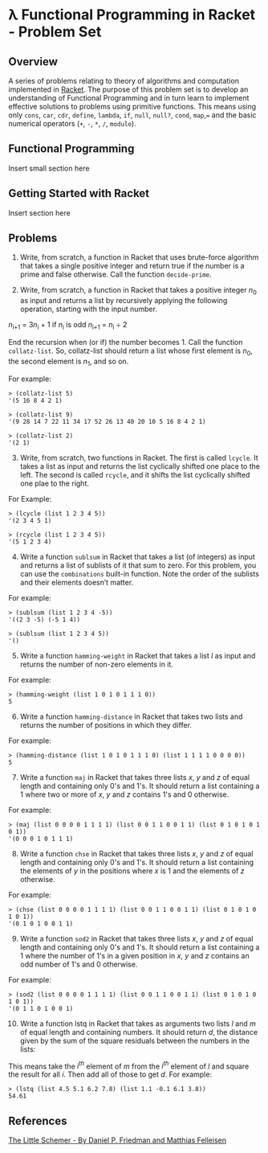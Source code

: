 # λ Functional Programming in Racket - Problem Set

## Overview
A series of problems relating to theory of algorithms and computation implemented in
[Racket](https://racket-lang.org). The purpose of this problem set is to develop an understanding of 
Functional Programming and in turn learn to implement effective solutions to problems using primitive functions.
This means  using only `cons`, `car`, `cdr`, `define`, `lambda`, `if`, `null`, `null?`, `cond`, `map`,`=` and
the basic numerical operators (`+`, `-`, `*`, `/`, `modulo`).

## Functional Programming
Insert small section here

## Getting Started with Racket
Insert section here

## Problems

1. Write, from scratch, a function in Racket that uses brute-force algorithm that takes a single positive integer 
and return true if the number is a prime and false otherwise.
 Call the function `decide-prime`.

2. Write, from scratch, a function in Racket that takes a positive integer *n*<sub>0</sub> as input
and returns a list by recursively applying the following operation, starting with the
input number.

*n*<sub>i+1</sub> = 3*n*<sub>i</sub> + 1 if *n*<sub>i</sub> is odd
*n*<sub>i+1</sub> = *n*<sub>i</sub> ÷ 2

End the recursion when (or if) the number becomes 1. Call the function `collatz-list`.
So, collatz-list should return a list whose first element is *n*<sub>0</sub>, the second element
is *n*<sub>1</sub>, and so on. 

For example:

```racket
> (collatz-list 5)
'(5 16 8 4 2 1)

> (collatz-list 9)
'(9 28 14 7 22 11 34 17 52 26 13 40 20 10 5 16 8 4 2 1)

> (collatz-list 2)
'(2 1)
```
3. Write, from scratch, two functions in Racket. The first is called `lcycle`. It takes a list as input and returns the
   list cyclically shifted one place to the left. The second is called `rcycle`, and it shifts the list cyclically shifted
one plae to the right. 

For Example:

```racket
> (lcycle (list 1 2 3 4 5))
'(2 3 4 5 1)

> (rcycle (list 1 2 3 4 5))
'(5 1 2 3 4)
```

4. Write a function `sublsum` in Racket that takes a list (of integers) as input and returns a list of sublists of it
   that sum to zero. For this problem, you can use the `combinations` built-in function. Note the order of the sublists
and their elements doesn’t matter. 

For example:

```racket
> (sublsum (list 1 2 3 4 -5))
'((2 3 -5) (-5 1 4))

> (sublsum (list 1 2 3 4 5))
'()
```
5. Write a function `hamming-weight` in Racket that takes a list *l* as input and returns the number of non-zero
   elements in it. 

For example:

```racket
> (hamming-weight (list 1 0 1 0 1 1 1 0))
5
```

6. Write a function `hamming-distance` in Racket that takes two lists and returns the number of positions in which they
   differ.

 For example:

```racket
> (hamming-distance (list 1 0 1 0 1 1 1 0) (list 1 1 1 1 0 0 0 0))
5
```

7. Write a function `maj` in Racket that takes three lists *x*, *y* and *z* of equal length 
and containing only 0's and 1's. It should return a list containing a 1 where two or more 
of *x*, *y* and *z* contains 1's and 0 otherwise. 

For example:

```racket
> (maj (list 0 0 0 0 1 1 1 1) (list 0 0 1 1 0 0 1 1) (list 0 1 0 1 0 1 0 1))
'(0 0 0 1 0 1 1 1)
```

8. Write a function `chse` in Racket that takes three lists *x*, *y* and *z* of equal length and containing 
only 0's and 1's. It should return a list containing the elements of *y* in the positions where *x* is 1 
and the elements of *z* otherwise. 

For example:

```racket
> (chse (list 0 0 0 0 1 1 1 1) (list 0 0 1 1 0 0 1 1) (list 0 1 0 1 0 1 0 1))
'(0 1 0 1 0 0 1 1)
```

9. Write a function `sod2` in Racket that takes three lists *x*, *y* and *z* of equal length and containing 
only 0's and 1's. It should return a list containing a 1 where the number of 1's in a given position 
in *x*, *y* and *z* contains an odd number of 1's and 0 otherwise. 

For example:

```racket
> (sod2 (list 0 0 0 0 1 1 1 1) (list 0 0 1 1 0 0 1 1) (list 0 1 0 1 0 1 0 1))
'(0 1 1 0 1 0 0 1)
```

10. Write a function lstq in Racket that takes as arguments two lists *l* and *m* of equal
length and containing numbers. It should return *d*, the distance given by the sum of
the square residuals between the numbers in the lists:

This means take the *i<sup>th</sup>* element of *m* from the *i<sup>th</sup>* element of *l* and square the
result for all *i*. Then add all of those to get *d*. For example:

```racket
> (lstq (list 4.5 5.1 6.2 7.8) (list 1.1 -0.1 6.1 3.8))
54.61
```

## References

[The Little Schemer - By Daniel P. Friedman and Matthias Felleisen](https://mitpress.mit.edu/books/little-schemer)

